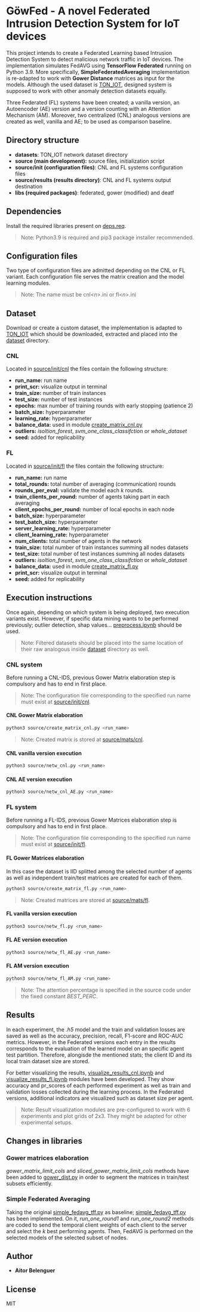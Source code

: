 # GöwFed - A novel Federated Intrusion Detection System for IoT devices
This project intends to create a Federated Learning based Intrusion Detection System to detect malicious network traffic in IoT devices. The implementation simulates FedAVG using **TensorFlow Federated** running on Python 3.9. More specifically, **SimpleFederatedAveraging** implementation is re-adapted to work with **Gower Distance** matrices as input for the models. Although the used dataset is [TON_IOT](https://research.unsw.edu.au/projects/toniot-datasets), designed system is supposed to work with other anomaly detection datasets equally. 

Three Federated (FL) systems have been created; a vanilla version, an Autoencoder (AE) version and a version counting with an Attention Mechanism (AM). Moreover, two centralized (CNL) analogous versions are created as well, vanilla and AE; to be used as comparison baseline.

## Directory structure
- **datasets**: TON_IOT network dataset directory
- **source (main development):** source files, initialization script
- **source/init (configuration files)**: CNL and FL systems configuration files
- **source/results (results directory)**: CNL and FL systems output destination
- **libs (required packages)**: federated, gower (modified) and deatf

## Dependencies
Install the required libraries present on [deps.req](deps.req).
> Note: Python3.9 is required and pip3 package installer recommended.


## Configuration files

Two type of configuration files are admitted depending on the CNL or FL variant. Each configuration file serves the matrix creation and the model learning modules.

> Note: The name must be cnl<*n*>.ini or fl<*n*>.ini

## Dataset
Download or create a custom dataset, the implementation is adapted to [TON_IOT](https://cloudstor.aarnet.edu.au/plus/s/ds5zW91vdgjEj9i?path=%2F) which should be downloaded, extracted and placed into the [dataset](dataset/) directory.

### CNL

Located in [source/init/cnl](source/init/cnl) the files contain the following structure:
- **run_name:** run name
- **print_scr:** visualize output in terminal
- **train_size:** number of train instances
- **test_size:** number of test instances
- **epochs:** max number of training rounds with early stopping (patience 2)
- **batch_size:** hyperparameter
- **learning_rate:** hyperparameter
- **balance_data:** used in module [create_matrix_cnl.py](source/create_matrix_cnl.py)
- **outliers:** *isoltion_forest*, *svm_one_class_classifction* or *whole_dataset*
- **seed:** added for replicability

### FL

Located in [source/init/fl](source/init/fl) the files contain the following structure:
- **run_name:** run name
- **total_rounds:** total number of averaging (communication) rounds
- **rounds_per_eval:** validate the model each *k* rounds.
- **train_clients_per_round:** number of agents taking part in each averaging
- **client_epochs_per_round:** number of local epochs in each node
- **batch_size:** hyperparameter
- **test_batch_size:** hyperparameter
- **server_learning_rate:** hyperparameter
- **client_learning_rate:** hyperparameter
- **num_clients:** total number of agents in the network
- **train_size:** total number of train instances summing all nodes datasets
- **test_size:** total number of test instances summing all nodes datasets
- **outliers:** *isoltion_forest*, *svm_one_class_classifction* or *whole_dataset*
- **balance_data:** used in module [create_matrix_fl.py](source/create_matrix_fl.py)
- **print_scr:** visualize output in terminal
- **seed:** added for replicability


## Execution instructions
Once again, depending on which system is being deployed, two execution variants exist.
However, if specific data mining wants to be performed previously; outlier detection, shap values... [preprocess.ipynb](source/preprocess.ipynb) should be used.

>Note: Filtered datasets should be placed into the same location of their raw analogous inside [dataset](dataset/) directory as well.

### CNL system

Before running a CNL-IDS, previous Gower Matrix elaboration step is compulsory and has to end in first place.

> Note: The configuration file corresponding to the specified run name must exist at [source/init/cnl](source/init/cnl).

#### CNL Gower Matrix elaboration
```sh 
python3 source/create_matrix_cnl.py <run_name>
```
> Note: Created matrix is stored at [source/mats/cnl](source/mats/cnl).

#### CNL vanilla version execution
```sh 
python3 source/netw_cnl.py <run_name>
```

#### CNL AE version execution
```sh 
python3 source/netw_cnl_AE.py <run_name>
```

### FL system

Before running a FL-IDS, previous Gower Matrices elaboration step is compulsory and has to end in first place.

> Note: The configuration file corresponding to the specified run name must exist at [source/init/fl](source/init/fl).

#### FL Gower Matrices elaboration
In this case the dataset is IID splitted among the selected number of agents as well as independent train/test matrices are created for each of them.

```sh 
python3 source/create_matrix_fl.py <run_name>
```
> Note: Created matrices are stored at [source/mats/fl](source/mats/fl).


#### FL vanilla version execution
```sh 
python3 source/netw_fl.py <run_name>
```

#### FL AE version execution
```sh 
python3 source/netw_fl_AE.py <run_name>
```

#### FL AM version execution
```sh 
python3 source/netw_fl_AM.py <run_name>
```
> Note: The attention percentage is specified in the source code under the fixed constant *BEST_PERC*. 

## Results

In each experiment, the *.h5* model and the train and validation losses are saved as well as the accuracy, precision, recall, F1-score and ROC-AUC metrics. However, in the Federated versions each entry in the results corresponds to the evaluation of the learned model on an specific agent test partition. Therefore, alongisde the mentioned stats; the client ID and its local train dataset size are stored.

For better visualizing the results, [visualize_results_cnl.ipynb](source/visualize_results_cnl.ipynb) and [visualize_results_fl.ipynb](source/visualize_results_fl.ipynb) modules have been developed. They show accuracy and pr_scores of each performed experiment as well as train and validation losses collected during the learning process. In the Federated versions, additional indicators are visualized such as dataset size per agent.

>Note: Result visualization modules are pre-configured to work with 6 experiments and plot grids of 2x3. They might be adapted for other experimental setups.

## Changes in libraries

### Gower matrices elaboration

*gower_matrix_limit_cols* and *sliced_gower_matrix_limit_cols* methods have been added to [gower_dist.py](libs/gower/gower/gower_dist.py) in order to segment the matrices in train/test subsets efficiently.

### Simple Federated Averaging
Taking the original [simple_fedavg_tff.py](libs/federated/tensorflow_federated/examples/simple_fedavg/simple_fedavg_tff.py) as baseline; [simple_fedavg_tff.py](libs/federated/tensorflow_federated/examples/simple_fedavg/simple_fedavg_tff_AM.py) has been implemented. On it, *run_one_round1* and *run_one_round2* methods are coded to send the temporal client weights of each client to the server and select the *k* best performing agents. Then, FedAVG is performed on the selected models of the selected subset of nodes.


## Author

* **Aitor Belenguer** 

## License

MIT
